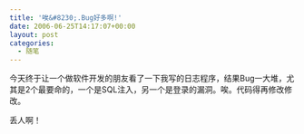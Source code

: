 ```yaml
---
title: '唉&#8230;.Bug好多啊!'
date: 2006-06-25T14:17:07+00:00
layout: post
categories:
  - 随笔
---
```


今天终于让一个做软件开发的朋友看了一下我写的日志程序，结果Bug一大堆，尤其是2个最要命的，一个是SQL注入，另一个是登录的漏洞。唉。代码得再修改修改。

丢人啊！
